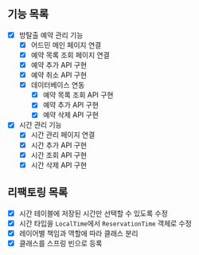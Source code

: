## 기능 목록

- [x] 방탈출 예약 관리 기능
  - [x] 어드민 메인 페이지 연결
  - [x] 예약 목록 조회 페이지 연결
  - [x] 예약 추가 API 구현
  - [x] 예약 취소 API 구현
  - [x] 데이터베이스 연동
    - [x] 예약 목록 조회 API 구현
    - [x] 예약 추가 API 구현
    - [x] 예약 삭제 API 구현
- [x] 시간 관리 기능
  - [x] 시간 관리 페이지 연결 
  - [x] 시간 추가 API 구현
  - [x] 시간 조회 API 구현
  - [x] 시간 삭제 API 구현

## 리팩토링 목록

- [x] 시간 테이블에 저장된 시간만 선택할 수 있도록 수정
- [x] 시간 타입을 `LocalTime`에서 `ReservationTime` 객체로 수정
- [x] 레이어별 책임과 역할에 따라 클래스 분리
- [x] 클래스를 스프링 빈으로 등록
